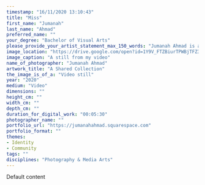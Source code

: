 ```yaml
---
timestamp: "16/11/2020 13:10:43"
title: "Miss"
first_name: "Jumanah"
last_name: "Ahmad"
preferred_name: ""
your_degree: "Bachelor of Visual Arts"
please_provide_your_artist_statement_max_150_words: "Jumanah Ahmad is an artist working within photography and design who studied at the Australian National University. Her work explores her relationship with her heritage whilst living in an Australian society, and how they affect her interpersonal relationships."
image_location: "https://drive.google.com/open?id=1Y9V_FTZBiurTPWBjTFZ3kZPucxB6TpXy"
image_caption: "A still from my video"
name_of_photographer: "Jumanah Ahmad"
artwork_title: "A Shared Collection"
the_image_is_of_a: "Video still"
year: "2020"
medium: "Video"
dimensions: ""
height_cm: ""
width_cm: ""
depth_cm: ""
duration_for_digital_work: "00:05:30"
photographer_name: ""
portfolio_url: "https://jumanahahmad.squarespace.com"
portfolio_format: ""
themes:
- Identity
- Community
tags: ""
disciplines: "Photography & Media Arts"
---
```


Default content